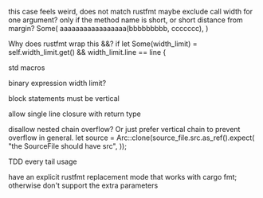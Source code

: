 this case feels weird, does not match rustfmt
maybe exclude call width for one argument? only if the method name is short, or short distance from margin?
Some(
    aaaaaaaaaaaaaaaaa(bbbbbbbbb, ccccccc),
)

Why does rustfmt wrap this &&?
if let Some(width_limit) = self.width_limit.get() && width_limit.line == line {

std macros

binary expression width limit?

block statements must be vertical

allow single line closure with return type

disallow nested chain overflow? Or just prefer vertical chain to prevent overflow in general.
let source = Arc::clone(source_file.src.as_ref().expect(
    "the SourceFile should have src",
));

TDD every tail usage

have an explicit rustfmt replacement mode that works with cargo fmt;
otherwise don't support the extra parameters
